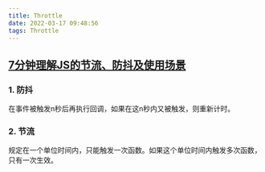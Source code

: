 ```yaml
---
title: Throttle
date: 2022-03-17 09:48:56
tags: Throttle
---
```


## [7分钟理解JS的节流、防抖及使用场景](https://juejin.cn/post/6844903669389885453)

### 1. 防抖

在事件被触发n秒后再执行回调，如果在这n秒内又被触发，则重新计时。

### 2. 节流

规定在一个单位时间内，只能触发一次函数。如果这个单位时间内触发多次函数，只有一次生效。
